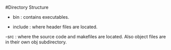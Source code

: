 #Directory Structure

- bin : contains executables.

- include : where header files are located.

-src : where the source code and makefiles are located. Also object files are in their own obj subdirectory.
